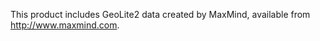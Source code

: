 


This product includes GeoLite2 data created by MaxMind, available from <a href="http://www.maxmind.com">http://www.maxmind.com</a>.

